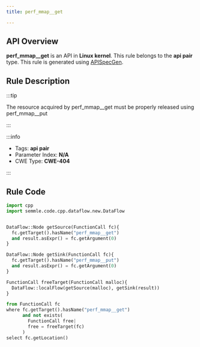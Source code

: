 ```yaml
---
title: perf_mmap__get

---
```



## API Overview
**perf_mmap__get** is an API in **Linux kernel**. This rule belongs to the **api pair** type. This rule is generated using [APISpecGen](../../tools/APISpecGen).
## Rule Description

:::tip

The resource acquired by perf_mmap__get must be properly released using perf_mmap__put

:::

:::info

- Tags: **api pair**
- Parameter Index: **N/A**
- CWE Type: **CWE-404**

:::

## Rule Code
```python
import cpp
import semmle.code.cpp.dataflow.new.DataFlow


DataFlow::Node getSource(FunctionCall fc){
  fc.getTarget().hasName("perf_mmap__get")
  and result.asExpr() = fc.getArgument(0)
}

DataFlow::Node getSink(FunctionCall fc){
  fc.getTarget().hasName("perf_mmap__put")
  and result.asExpr() = fc.getArgument(0)
}

FunctionCall freeTarget(FunctionCall malloc){
  DataFlow::localFlow(getSource(malloc), getSink(result))
}

from FunctionCall fc
where fc.getTarget().hasName("perf_mmap__get")
      and not exists(
        FunctionCall free| 
        free = freeTarget(fc)
      )
select fc.getLocation()

    
```